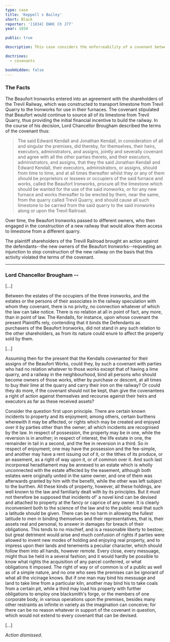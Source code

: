 ```yaml
---
type: case
title: 'Keppell v Bailey'
short: Black
reporter: '[1834] EWHC Ch J77'
year: 1834

public: true

description: This case considers the enforceability of a covenant between the owners of an ironworks and a railway constructed to transport limestone for use in the ironwork's furnaces. The court addresses the question of whether the covenant can be enforced against subsequent owners of the ironworks. 

doctrines:
  - covenants

bookHidden: false
---
```


### The Facts

The Beaufort Ironworks entered into an agreement with the shareholders of the Trevil Railway, which was constructed to transport limestone from Trevil Quarry to the Ironworks for use in their furnaces. The covenant stipulated that Beaufort would continue to source all of its limestone from Trevil Quarry, thus providing the initial financial incentive to build the railway. In the course of his decision, Lord Chancellor Brougham described the terms of the covenant thus:

> The said Edward Kendall and Jonathan Kendall, in consideration of all and singular the premises, did thereby, for themselves, their heirs, executors, administrators, and assigns, jointly and severally covenant and agree with all the other parties thereto, and their executors, administrators, and assigns, that they the said Jonathan Kendall and Edward Kendall, their executors, administrators, or assigns, should from time to time, and at all times thereafter whilst they or any of them should be proprietors or lessees or occupiers of the said furnace and works, called the Beaufort Ironworks, procure all the limestone which should be wanted for the use of the said ironworks, or for any new furnace and works thereafter to be erected by them, near the same, from the quarry called Trevil Quarry, and should cause all such limestone to be carried from the said quarry to the said ironworks along or upon the Trevil Railroad.

Over time, the Beaufort Ironworks passed to different owners, who then engaged in the construction of a new railway that would allow them access to limestone from a different quarry. 

The plaintiff shareholders of the Trevill Railroad brought an action against the defendants--the new owners of the Beaufort Ironworks--requesting an injunction to stop construction of the new railway on the basis that this activity violated the terms of the covenant. 

---

### Lord Chancellor Brougham -- 

[...]

Between the estates of the occupiers of the three ironworks, and the estates or the persons of their associates in the railway speculation with whom they covenant, there is no privity, no connection whatever of which the law can take notice. There is no relation at all in point of fact, any more, than in point of law. The Kendalls, for instance, upon whose covenant the present Plaintiffs rely, contending that it binds the Defendants as purchasers of the Beaufort Ironworks, did not stand in any such relation to the other shareholders, as from its nature could enure to affect the property sold by them.

[...]

Assuming then for the present that the Kendalls covenanted for their assigns of the Beaufort Works, could they, by such a covenant with parties who had no relation whatever to those works except that of having a lime quarry, and a railway in the neighbourhood, bind all persons who should become owners of those works, either by purchase or descent, at all times to buy their lime at the quarry and carry their iron on the railway? Or could they do more, if the covenant should not be kept, than give the covenantees a right of action against themselves and recourse against their heirs and executors as far as these received assets?

Consider the question first upon principle. There are certain known incidents to property and its enjoyment; among others, certain burthens wherewith it may be affected, or rights which may be created and enjoyed over it by parties other than the owner; all which incidents are recognised by the law. In respect of possession, the property may be in one, while the reversion is in another; in respect of interest, the life estate in one, the remainder in tail in a second, and the fee in reversion in a third. So in respect of enjoyment; one may have the possession and the fee-simple, and another may have a rent issuing out of it, or the tithes of its produce, or an easement, as a right of way upon it, or of common over it. And such last incorporeal heraditament may be annexed to an estate which is wholly unconnected with the estate affected by the easement, although both estates were originally united in the same owner, and one of them was afterwards granted by him with the benefit, while the other was left subject to the burthen. All these kinds of property, however, all these holdings, are well known to the law and familiarly dealt with by its principles. But it must not therefore be supposed that incidents of' a novel kind can be devised and attached to property at the fancy or caprice of any owner. It is clearly inconvenient both to the science of the law and to the public weal that such a latitude should be given. There can be no harm in allowing the fullest latitude to men in binding themselves and their representatives, that is, their assets real and personal, to answer in damages for breach of their obligations. This tends to no mischief, and is a reasonable liberty to bestow; but great detriment would arise and much confusion of rights if parties were allowed to invent new modes of holding and enjoying real property, and to impress upon their lands and tenements a peculiar character, which should follow them into all hands, however remote. Every close, every messuage, might thus be held in a several fashion; and it would hardly be possible to know what rights the acquisition of any parcel conferred, or what obligations it imposed. The right of way or of common is of a public as well as of a simple nature, and no one who sees the premises can be ignorant of what all the vicinage knows. But if one man may bind his messuage and land to take lime from a particular kiln, another may bind his to take coals from a certain pit, while a third may load his property with further obligations to employ one blacksmith's forge, or the members of one corporate body, in various operations upon the premises, besides many other restraints as infinite in variety as the imagination can conceive; for there can be no reason whatever in support of the covenant in question, which would not extend to every covenant that can be devised.

[...]

*Action dismissed*. 